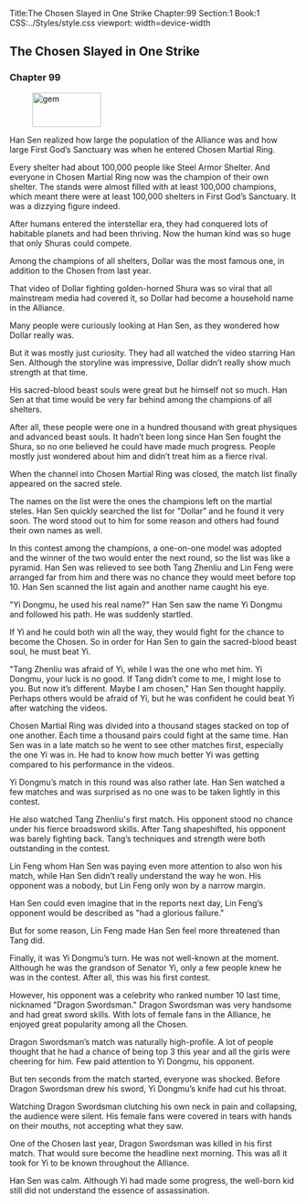 Title:The Chosen Slayed in One Strike 
Chapter:99 
Section:1 
Book:1 
CSS:../Styles/style.css 
viewport: width=device-width
  
## The Chosen Slayed in One Strike
### Chapter 99 
<figure>
	<img src="../Images/gem.gif" alt="gem" id="gem" width="120" height="60" />
</figure>
  

  
  Han Sen realized how large the population of the Alliance was and how large First God’s Sanctuary was when he entered Chosen Martial Ring.

Every shelter had about 100,000 people like Steel Armor Shelter. And everyone in Chosen Martial Ring now was the champion of their own shelter. The stands were almost filled with at least 100,000 champions, which meant there were at least 100,000 shelters in First God’s Sanctuary. It was a dizzying figure indeed.

After humans entered the interstellar era, they had conquered lots of habitable planets and had been thriving. Now the human kind was so huge that only Shuras could compete.

Among the champions of all shelters, Dollar was the most famous one, in addition to the Chosen from last year.

That video of Dollar fighting golden-horned Shura was so viral that all mainstream media had covered it, so Dollar had become a household name in the Alliance.

Many people were curiously looking at Han Sen, as they wondered how Dollar really was.

But it was mostly just curiosity. They had all watched the video starring Han Sen. Although the storyline was impressive, Dollar didn’t really show much strength at that time.

His sacred-blood beast souls were great but he himself not so much. Han Sen at that time would be very far behind among the champions of all shelters.

After all, these people were one in a hundred thousand with great physiques and advanced beast souls. It hadn’t been long since Han Sen fought the Shura, so no one believed he could have made much progress. People mostly just wondered about him and didn’t treat him as a fierce rival.

When the channel into Chosen Martial Ring was closed, the match list finally appeared on the sacred stele.

The names on the list were the ones the champions left on the martial steles. Han Sen quickly searched the list for "Dollar" and he found it very soon. The word stood out to him for some reason and others had found their own names as well.

In this contest among the champions, a one-on-one model was adopted and the winner of the two would enter the next round, so the list was like a pyramid. Han Sen was relieved to see both Tang Zhenliu and Lin Feng were arranged far from him and there was no chance they would meet before top 10. Han Sen scanned the list again and another name caught his eye.

"Yi Dongmu, he used his real name?" Han Sen saw the name Yi Dongmu and followed his path. He was suddenly startled.

If Yi and he could both win all the way, they would fight for the chance to become the Chosen. So in order for Han Sen to gain the sacred-blood beast soul, he must beat Yi.

"Tang Zhenliu was afraid of Yi, while I was the one who met him. Yi Dongmu, your luck is no good. If Tang didn’t come to me, I might lose to you. But now it’s different. Maybe I am chosen," Han Sen thought happily. Perhaps others would be afraid of Yi, but he was confident he could beat Yi after watching the videos.

Chosen Martial Ring was divided into a thousand stages stacked on top of one another. Each time a thousand pairs could fight at the same time. Han Sen was in a late match so he went to see other matches first, especially the one Yi was in. He had to know how much better Yi was getting compared to his performance in the videos.

Yi Dongmu’s match in this round was also rather late. Han Sen watched a few matches and was surprised as no one was to be taken lightly in this contest.

He also watched Tang Zhenliu's first match. His opponent stood no chance under his fierce broadsword skills. After Tang shapeshifted, his opponent was barely fighting back. Tang’s techniques and strength were both outstanding in the contest.

Lin Feng whom Han Sen was paying even more attention to also won his match, while Han Sen didn’t really understand the way he won. His opponent was a nobody, but Lin Feng only won by a narrow margin.

Han Sen could even imagine that in the reports next day, Lin Feng’s opponent would be described as "had a glorious failure."

But for some reason, Lin Feng made Han Sen feel more threatened than Tang did.

Finally, it was Yi Dongmu’s turn. He was not well-known at the moment. Although he was the grandson of Senator Yi, only a few people knew he was in the contest. After all, this was his first contest.

However, his opponent was a celebrity who ranked number 10 last time, nicknamed "Dragon Swordsman." Dragon Swordsman was very handsome and had great sword skills. With lots of female fans in the Alliance, he enjoyed great popularity among all the Chosen.

Dragon Swordsman’s match was naturally high-profile. A lot of people thought that he had a chance of being top 3 this year and all the girls were cheering for him. Few paid attention to Yi Dongmu, his opponent.

But ten seconds from the match started, everyone was shocked. Before Dragon Swordsman drew his sword, Yi Dongmu’s knife had cut his throat.

Watching Dragon Swordsman clutching his own neck in pain and collapsing, the audience were silent. His female fans were covered in tears with hands on their mouths, not accepting what they saw.

One of the Chosen last year, Dragon Swordsman was killed in his first match. That would sure become the headline next morning. This was all it took for Yi to be known throughout the Alliance.

Han Sen was calm. Although Yi had made some progress, the well-born kid still did not understand the essence of assassination.
